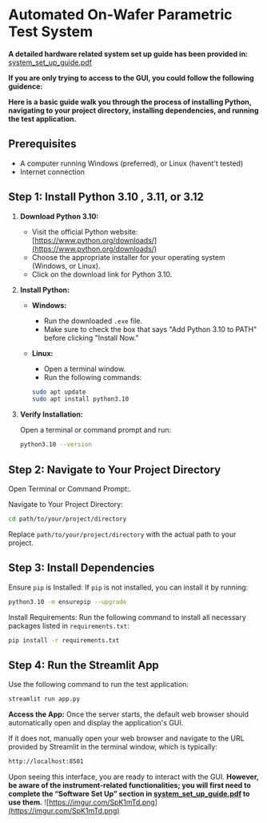 # Automated On-Wafer Parametric Test System

**A detailed hardware related system set up guide has been provided in:**
[system_set_up_guide.pdf](https://github.com/Th3stral/Automated_On-Wafer_Parametric_Test_System/blob/main/system_set_up_guide.pdf)


**If you are only trying to access to the GUI, you could follow the following guidence:**

**Here is a basic guide walk you through the process of installing Python, navigating to your project directory, installing dependencies, and running the test application.**

## Prerequisites
- A computer running Windows (preferred), or Linux (havent't tested)
- Internet connection

## Step 1: Install Python 3.10 , 3.11, or 3.12

1. **Download Python 3.10:**

   - Visit the official Python website: [https://www.python.org/downloads/](https://www.python.org/downloads/)
   - Choose the appropriate installer for your operating system (Windows, or Linux).
   - Click on the download link for Python 3.10.

2. **Install Python:**

   - **Windows:**
     - Run the downloaded `.exe` file.
     - Make sure to check the box that says "Add Python 3.10 to PATH" before clicking "Install Now."
   
   - **Linux:**
     - Open a terminal window.
     - Run the following commands:

     ```bash
     sudo apt update
     sudo apt install python3.10
     ```

3. **Verify Installation:**

   Open a terminal or command prompt and run:

   ```bash
   python3.10 --version
   ```

## Step 2: Navigate to Your Project Directory

Open Terminal or Command Prompt:.

Navigate to Your Project Directory:

```bash
cd path/to/your/project/directory
```

Replace `path/to/your/project/directory` with the actual path to your project.

## Step 3: Install Dependencies

Ensure `pip` is Installed:
If `pip` is not installed, you can install it by running:

```bash
python3.10 -m ensurepip --upgrade
```

Install Requirements:
Run the following command to install all necessary packages listed in `requirements.txt`:

```bash
pip install -r requirements.txt
```

## Step 4: Run the Streamlit App

Use the following command to run the test application:


```bash
streamlit run app.py
```

**Access the App:**
Once the server starts, the default web browser should automatically open and display the application's GUI. 

If it does not, manually open your web browser and navigate to the URL provided by Streamlit in the terminal window, which is typically:

```bash
http://localhost:8501
```

Upon seeing this interface, you are ready to interact with the GUI.
**However, be aware of the instrument-related functionalities; you will first need to complete the “Software Set Up” section in [system_set_up_guide.pdf](https://github.com/Th3stral/Automated_On-Wafer_Parametric_Test_System/blob/main/system_set_up_guide.pdf) to use them.**
![https://imgur.com/SpK1mTd.png](https://imgur.com/SpK1mTd.png)
